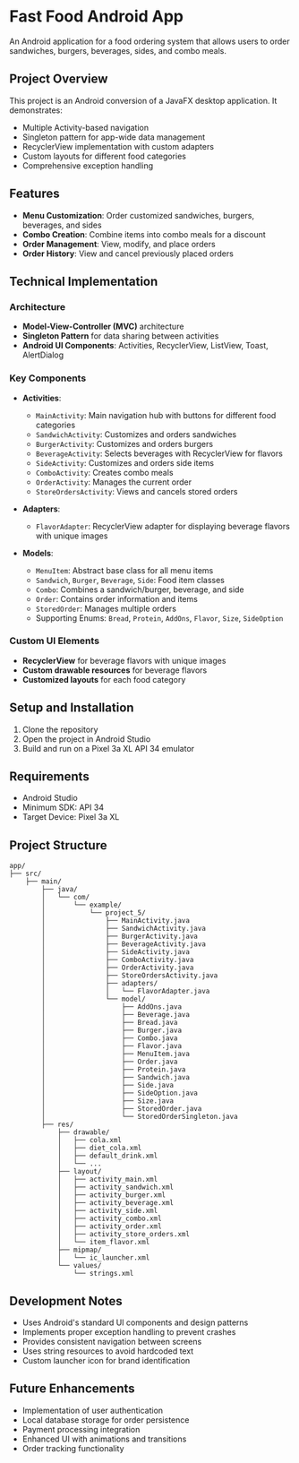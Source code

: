 # Fast Food Android App

An Android application for a food ordering system that allows users to order sandwiches, burgers, beverages, sides, and combo meals.

## Project Overview

This project is an Android conversion of a JavaFX desktop application. It demonstrates:
- Multiple Activity-based navigation
- Singleton pattern for app-wide data management
- RecyclerView implementation with custom adapters
- Custom layouts for different food categories
- Comprehensive exception handling

## Features

- **Menu Customization**: Order customized sandwiches, burgers, beverages, and sides
- **Combo Creation**: Combine items into combo meals for a discount
- **Order Management**: View, modify, and place orders
- **Order History**: View and cancel previously placed orders

## Technical Implementation

### Architecture
- **Model-View-Controller (MVC)** architecture
- **Singleton Pattern** for data sharing between activities
- **Android UI Components**: Activities, RecyclerView, ListView, Toast, AlertDialog

### Key Components

- **Activities**:
  - `MainActivity`: Main navigation hub with buttons for different food categories
  - `SandwichActivity`: Customizes and orders sandwiches
  - `BurgerActivity`: Customizes and orders burgers
  - `BeverageActivity`: Selects beverages with RecyclerView for flavors
  - `SideActivity`: Customizes and orders side items
  - `ComboActivity`: Creates combo meals
  - `OrderActivity`: Manages the current order
  - `StoreOrdersActivity`: Views and cancels stored orders

- **Adapters**:
  - `FlavorAdapter`: RecyclerView adapter for displaying beverage flavors with unique images

- **Models**:
  - `MenuItem`: Abstract base class for all menu items
  - `Sandwich`, `Burger`, `Beverage`, `Side`: Food item classes
  - `Combo`: Combines a sandwich/burger, beverage, and side
  - `Order`: Contains order information and items
  - `StoredOrder`: Manages multiple orders
  - Supporting Enums: `Bread`, `Protein`, `AddOns`, `Flavor`, `Size`, `SideOption`

### Custom UI Elements

- **RecyclerView** for beverage flavors with unique images
- **Custom drawable resources** for beverage flavors
- **Customized layouts** for each food category

## Setup and Installation

1. Clone the repository
2. Open the project in Android Studio
3. Build and run on a Pixel 3a XL API 34 emulator

## Requirements

- Android Studio
- Minimum SDK: API 34
- Target Device: Pixel 3a XL

## Project Structure

```
app/
├── src/
    ├── main/
        ├── java/
        │   └── com/
        │       └── example/
        │           └── project_5/
        │               ├── MainActivity.java
        │               ├── SandwichActivity.java
        │               ├── BurgerActivity.java
        │               ├── BeverageActivity.java
        │               ├── SideActivity.java
        │               ├── ComboActivity.java
        │               ├── OrderActivity.java
        │               ├── StoreOrdersActivity.java
        │               ├── adapters/
        │               │   └── FlavorAdapter.java
        │               └── model/
        │                   ├── AddOns.java
        │                   ├── Beverage.java
        │                   ├── Bread.java
        │                   ├── Burger.java
        │                   ├── Combo.java
        │                   ├── Flavor.java
        │                   ├── MenuItem.java
        │                   ├── Order.java
        │                   ├── Protein.java
        │                   ├── Sandwich.java
        │                   ├── Side.java
        │                   ├── SideOption.java
        │                   ├── Size.java
        │                   ├── StoredOrder.java
        │                   └── StoredOrderSingleton.java
        ├── res/
            ├── drawable/
            │   ├── cola.xml
            │   ├── diet_cola.xml
            │   ├── default_drink.xml
            │   └── ...
            ├── layout/
            │   ├── activity_main.xml
            │   ├── activity_sandwich.xml
            │   ├── activity_burger.xml
            │   ├── activity_beverage.xml
            │   ├── activity_side.xml
            │   ├── activity_combo.xml
            │   ├── activity_order.xml
            │   ├── activity_store_orders.xml
            │   └── item_flavor.xml
            ├── mipmap/
            │   └── ic_launcher.xml
            └── values/
                └── strings.xml
```

## Development Notes

- Uses Android's standard UI components and design patterns
- Implements proper exception handling to prevent crashes
- Provides consistent navigation between screens
- Uses string resources to avoid hardcoded text
- Custom launcher icon for brand identification

## Future Enhancements

- Implementation of user authentication
- Local database storage for order persistence
- Payment processing integration
- Enhanced UI with animations and transitions
- Order tracking functionality
